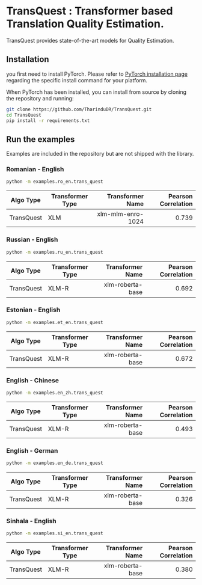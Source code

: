 # TransQuest : Transformer based Translation Quality Estimation. 

TransQuest provides state-of-the-art models for Quality Estimation.

## Installation
you first need to install PyTorch.
Please refer to [PyTorch installation page](https://pytorch.org/get-started/locally/#start-locally) regarding the specific install command for your platform.

When PyTorch has been installed, you can install from source by cloning the repository and running:

```bash
git clone https://github.com/TharinduDR/TransQuest.git
cd TransQuest
pip install -r requirements.txt
```

## Run the examples
Examples are included in the repository but are not shipped with the library.

### Romanian - English 
```bash
python -m examples.ro_en.trans_quest
```

Algo Type   | Transformer Type  | Transformer Name  | Pearson Correlation | 
------------| ----------------- |------------------:| -------------------:| 
TransQuest  | XLM               | xlm-mlm-enro-1024 | 0.739               | 


### Russian - English 
```bash
python -m examples.ru_en.trans_quest
```

Algo Type   | Transformer Type  | Transformer Name  | Pearson Correlation | 
------------| ----------------- |------------------:| -------------------:| 
TransQuest  | XLM-R             | xlm-roberta-base  | 0.692               | 

### Estonian - English 
```bash
python -m examples.et_en.trans_quest
```

Algo Type   | Transformer Type  | Transformer Name  | Pearson Correlation | 
------------| ----------------- |------------------:| -------------------:| 
TransQuest  | XLM-R             | xlm-roberta-base  | 0.672               | 

### English - Chinese
```bash
python -m examples.en_zh.trans_quest
```

Algo Type   | Transformer Type  | Transformer Name  | Pearson Correlation | 
------------| ----------------- |------------------:| -------------------:| 
TransQuest  | XLM-R             | xlm-roberta-base  | 0.493               | 


### English - German 
```bash
python -m examples.en_de.trans_quest
```

Algo Type   | Transformer Type  | Transformer Name  | Pearson Correlation | 
------------| ----------------- |------------------:| -------------------:| 
TransQuest  | XLM-R             | xlm-roberta-base  | 0.326               | 


### Sinhala - English 
```bash
python -m examples.si_en.trans_quest
```

Algo Type   | Transformer Type  | Transformer Name  | Pearson Correlation | 
------------| ----------------- |------------------:| -------------------:| 
TransQuest  | XLM-R             | xlm-roberta-base  | 0.380               | 
